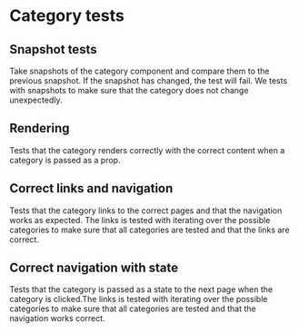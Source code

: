 # Category tests

## Snapshot tests

Take snapshots of the category component and compare them to the previous snapshot. If the snapshot has changed, the test will fail.
We tests with snapshots to make sure that the category does not change unexpectedly.

## Rendering

Tests that the category renders correctly with the correct content when a category is passed as a prop.

## Correct links and navigation

Tests that the category links to the correct pages and that the navigation works as expected. The links is tested with iterating over the possible categories to make sure that all categories are tested and that the links are correct.

## Correct navigation with state

Tests that the category is passed as a state to the next page when the category is clicked.The links is tested with iterating over the possible categories to make sure that all categories are tested and that the navigation works correct.
